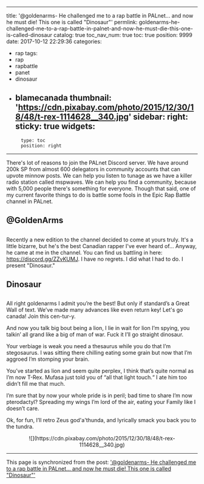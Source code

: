 
---
title: '@goldenarms-  He challenged me to a rap battle in PALnet... and now he must die!  This one is called "Dinosaur"'
permlink: goldenarms-he-challenged-me-to-a-rap-battle-in-palnet-and-now-he-must-die-this-one-is-called-dinosaur
catalog: true
toc_nav_num: true
toc: true
position: 9999
date: 2017-10-12 22:29:36
categories:
- rap
tags:
- rap
- rapbattle
- panet
- dinosaur
- blamecanada
thumbnail: 'https://cdn.pixabay.com/photo/2015/12/30/18/48/t-rex-1114628__340.jpg'
sidebar:
    right:
        sticky: true
widgets:
    -
        type: toc
        position: right
---


There's lot of reasons to join the PALnet Discord server.  We have around 200k SP from almost 600 delegators in community accounts that can upvote minnow posts.  We can help you listen to tunage as we have a killer radio station called mspwaves.  We can help you find a community, because with 5,000 people there's something for everyone.  Though that said, one of my current favorite things to do is battle some fools in the Epic Rap Battle channel in PALnet.

## @GoldenArms <h2>

Recently a new edition to the channel decided to come at yours truly.  It's a little bizarre, but he's the best Canadian rapper I've ever heard of...  Anyway, he came at me in the channel.  You can find us battling in here: https://discord.gg/ZZvKUMJ.  I have no regrets.  I did what I had to do.  I present "Dinosaur."

## Dinosaur <h2>

All right goldenarms I admit you’re the best!  But only if standard’s a Great Wall of text.
We’ve made many advances like even return key! Let's go canada!  Join this cen-tur-y.

And now you talk big bout being a lion, I lie in wait for lion I’m spying, 
you talkin’ all grand like a big of man of war.  Fuck it I’ll go straight dinosaur.

Your verbiage is weak you need a thesaurus while you do that I’m stegosaurus.
I was sitting there chilling eating some grain but now that I’m aggroed I’m stomping your brain.

You’ve started as lion and seem quite perplex, I think that’s quite normal as I’m now T-Rex. 
Mufasa just told you of “all that light touch.“ I ate him too didn’t fill me that much.

I’m sure that by now your whole pride is in peril; bad time to share I’m now pterodactyl?
Spreading my wings I’m lord of the air, eating your Family like I doesn’t care.

Ok, for fun, I’ll retro Zeus god'a'thunda, and lyrically smack you back you to the tundra.

<center> ![](https://cdn.pixabay.com/photo/2015/12/30/18/48/t-rex-1114628__340.jpg) </center>

- - -

This page is synchronized from the post: ['@goldenarms-  He challenged me to a rap battle in PALnet... and now he must die!  This one is called "Dinosaur"'](https://steemit.com/@aggroed/goldenarms-he-challenged-me-to-a-rap-battle-in-palnet-and-now-he-must-die-this-one-is-called-dinosaur)

